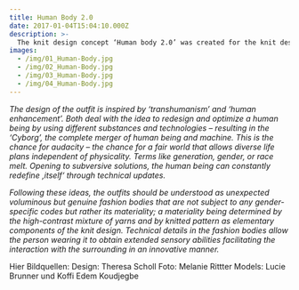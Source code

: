 ```yaml
---
title: Human Body 2.0
date: 2017-01-04T15:04:10.000Z
description: >-
  The knit design concept ‘Human body 2.0’ was created for the knit design contest ‘Feel the Yarn’ directed by the CPF (Consorzio Promozione Filati) and Pitti Immagine. The challenge was to create two knitwear outfits in line with the topic ‘knit mix’. The design was presented at the Pitti Filati fair in Florence in June 2017. The yarn was sponsored by Manifattura Sesia s.r.l.
images: 
  - /img/01_Human-Body.jpg
  - /img/02_Human-Body.jpg
  - /img/03_Human-Body.jpg
  - /img/04_Human-Body.jpg
---
```


*The design of the outfit is inspired by ‘transhumanism’ and ‘human enhancement’. Both deal with the idea to redesign and optimize a human being by using different substances and technologies – resulting in the ‘Cyborg’, the complete merger of human being and machine. This is the chance for audacity – the chance for a fair world that allows diverse life plans independent of physicality. Terms like generation, gender, or race melt. Opening to subversive solutions, the human being can constantly redefine ‚itself‘ through technical updates.*

*Following these ideas, the outfits should be understood as unexpected voluminous but genuine fashion bodies that are not subject to any gender-specific codes but rather its materiality; a materiality being determined by the high-contrast mixture of yarns and by knitted pattern as elementary components of the knit design. 
Technical details in the fashion bodies allow the person wearing it to obtain extended sensory abilities facilitating the interaction with the surrounding in an innovative manner.*

Hier Bildquellen: 
Design: Theresa Scholl
Foto: Melanie Rittter
Models: Lucie Brunner und Koffi Edem Koudjegbe